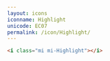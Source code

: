 ```yaml
---
layout: icons
iconname: Highlight
unicode: EC07
permalink: /icon/Highlight/
---
```


``` html
<i class="mi mi-Highlight"></i>
```

